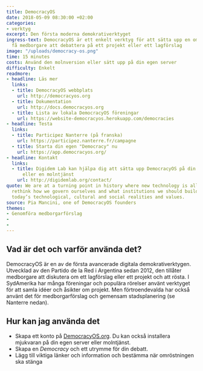 ```yaml
---
title: DemocracyOS
date: 2018-05-09 08:30:00 +02:00
categories:
- verktyg
excerpt: Den första moderna demokrativerktyget
ingress-text: DemocracyOS är ett enkelt verktyg för att sätta upp en omröstning och
  få medborgare att debattera på ett projekt eller ett lagförslag
image: "/uploads/democracy-os.png"
time: 15 minutes
costs: Använd den molnversion eller sätt upp på din egen server
difficulty: Enkelt
readmore:
- headline: Läs mer
  links:
  - title: DemocracyOS webbplats
    url: http://democracyos.org
  - title: Dokumentation
    url: http://docs.democracyos.org
  - title: Lista av lokala DemocracyOS föreningar
    url: https://website-democracyos.herokuapp.com/democracies
- headline: Testa
  links:
  - title: Participez Nanterre (på franska)
    url: https://participez.nanterre.fr/campagne
  - title: Starta din egen "Democracy" nu
    url: https://app.democracyos.org/
- headline: Kontakt
  links:
  - title: Digidem Lab kan hjälpa dig att sätta upp DemocracyOS på din egen server
      eller en molntjänst
    url: http://digidemlab.org/contact/
quote: We are at a turning point in history where new technology is allowing us to
  rethink how we govern ourselves and what institutions we should build to reflect
  today’s technological, cultural and social realities and values.
source: Pia Mancini, one of DemocracyOS founders
themes:
- Genomföra medborgarförslag
- 
- 
---
```


## Vad är det och varför använda det?

DemocracyOS är en av de första avancerade digitala demokrativerktygen. Utvecklad av den Partido de la Red i Argentina sedan 2012, den tillåter medborgare att diskutera om ett lagförslag eller ett projekt och att rösta. I SydAmerika har många föreningar och populära rörelser använt verktyget för att samla idéer och åsikter om projekt. Men förtroendevalda har också använt det för medborgarförslag och gemensam stadsplanering (se Nanterre nedan).

## Hur kan jag använda det

* Skapa ett konto på [DemocracyOS.org](https://app.democracyos.org/). Du kan också installera mjukvaran på din egen server eller molntjänst.
* Skapa en *Democracy* och ett utrymme för din debatt.
* Lägg till viktiga länker och information och bestämma när omröstningen ska stänga